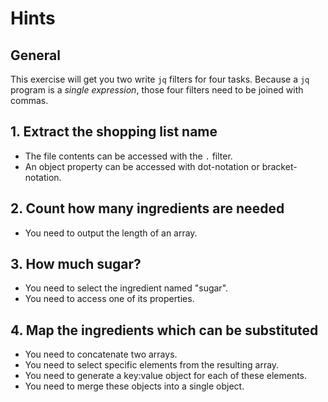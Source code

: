 # Hints

## General

This exercise will get you two write `jq` filters for four tasks.
Because a `jq` program is a _single expression_, those four filters need to be joined with commas.

## 1. Extract the shopping list name

- The file contents can be accessed with the `.` filter.
- An object property can be accessed with dot-notation or bracket-notation.

## 2. Count how many ingredients are needed

- You need to output the length of an array.

## 3. How much sugar?

- You need to select the ingredient named "sugar".
- You need to access one of its properties.

## 4. Map the ingredients which can be substituted

- You need to concatenate two arrays.
- You need to select specific elements from the resulting array.
- You need to generate a key:value object for each of these elements.
- You need to merge these objects into a single object.
